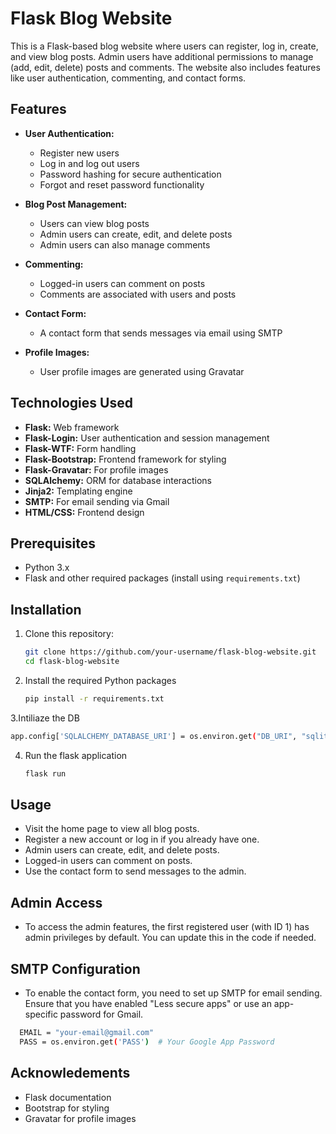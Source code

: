 # Flask Blog Website

This is a Flask-based blog website where users can register, log in, create, and view blog posts. Admin users have additional permissions to manage (add, edit, delete) posts and comments. The website also includes features like user authentication, commenting, and contact forms.

## Features

- **User Authentication:**
  - Register new users
  - Log in and log out users
  - Password hashing for secure authentication
  - Forgot and reset password functionality

- **Blog Post Management:**
  - Users can view blog posts
  - Admin users can create, edit, and delete posts
  - Admin users can also manage comments

- **Commenting:**
  - Logged-in users can comment on posts
  - Comments are associated with users and posts

- **Contact Form:**
  - A contact form that sends messages via email using SMTP

- **Profile Images:**
  - User profile images are generated using Gravatar

## Technologies Used

- **Flask:** Web framework
- **Flask-Login:** User authentication and session management
- **Flask-WTF:** Form handling
- **Flask-Bootstrap:** Frontend framework for styling
- **Flask-Gravatar:** For profile images
- **SQLAlchemy:** ORM for database interactions
- **Jinja2:** Templating engine
- **SMTP:** For email sending via Gmail
- **HTML/CSS:** Frontend design

## Prerequisites

- Python 3.x
- Flask and other required packages (install using `requirements.txt`)

## Installation

1. Clone this repository:

   ```bash
   git clone https://github.com/your-username/flask-blog-website.git
   cd flask-blog-website
   ```
2. Install the required Python packages
   ```bash
   pip install -r requirements.txt
   ```
3.Intiliaze the DB
  ```bash
  app.config['SQLALCHEMY_DATABASE_URI'] = os.environ.get("DB_URI", "sqlite:///posts.db")
  ```
4. Run the flask application
   ```bash
   flask run
   ```

## Usage
- Visit the home page to view all blog posts.
- Register a new account or log in if you already have one.
- Admin users can create, edit, and delete posts.
- Logged-in users can comment on posts.
- Use the contact form to send messages to the admin.

## Admin Access
- To access the admin features, the first registered user (with ID 1) has admin privileges by default. You can update this in the code if needed.

## SMTP Configuration
- To enable the contact form, you need to set up SMTP for email sending. Ensure that you have enabled "Less secure apps" or use an app-specific password for Gmail.
```bash
  EMAIL = "your-email@gmail.com"
  PASS = os.environ.get('PASS')  # Your Google App Password
```

## Acknowledements
- Flask documentation
- Bootstrap for styling
- Gravatar for profile images

 
